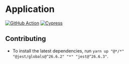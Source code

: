 # Application

[![GitHub Action](https://github.com/CharlesStover/monorepo-template/actions/workflows/application.yml/badge.svg?branch=main&event=push)](https://github.com/CharlesStover/monorepo-template/actions/workflows/application.yml)
[![Cypress](https://img.shields.io/endpoint?url=https://dashboard.cypress.io/badge/simple/4akrvv/main&label=Cypress&style=flat)](https://dashboard.cypress.io/projects/4akrvv/runs)

## Contributing

- To install the latest dependencies, run
  `yarn up "@*/*" "@jest/globals@^26.6.2" "*" "jest@^26.6.3"`.

